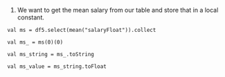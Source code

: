 1. We want to get the mean salary from our table and store that in a local constant.
```sc
val ms = df5.select(mean("salaryFloat")).collect

val ms_ = ms(0)(0)

val ms_string = ms_.toString

val ms_value = ms_string.toFloat
```

